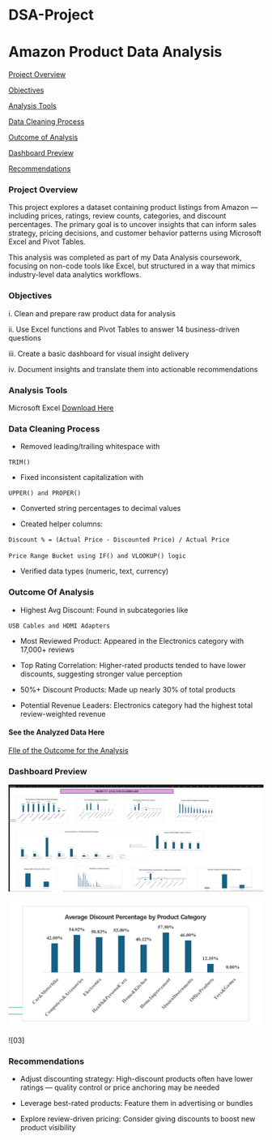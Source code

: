 # DSA-Project

# Amazon Product Data Analysis

[Project Overview](#Project-Overview)

[Objectives](#Objectives)

[Analysis Tools](#Analysis-Tools)

[Data Cleaning Process](#Data-Cleaning-Process)

[Outcome of Analysis](#Outcome-of-Analysis)

[Dashboard Preview](#Dashboard-Preview)

[Recommendations](#Recommendations)

### Project Overview

This project explores a dataset containing product listings from Amazon — including prices, ratings, review counts, categories, and discount percentages. The primary goal is to uncover insights that can inform sales strategy, pricing decisions, and customer behavior patterns using Microsoft Excel and Pivot Tables.

This analysis was completed as part of my Data Analysis coursework, focusing on non-code tools like Excel, but structured in a way that mimics industry-level data analytics workflows.

### Objectives

i. Clean and prepare raw product data for analysis

ii. Use Excel functions and Pivot Tables to answer 14 business-driven questions

iii. Create a basic dashboard for visual insight delivery

iv. Document insights and translate them into actionable recommendations


### Analysis Tools

Microsoft Excel [Download Here](https://www.microsoft.com)

### Data Cleaning Process

- Removed leading/trailing whitespace with

```
TRIM()
```

- Fixed inconsistent capitalization with

```
UPPER() and PROPER()
```

- Converted string percentages to decimal values

- Created helper columns:

```
Discount % = (Actual Price - Discounted Price) / Actual Price

Price Range Bucket using IF() and VLOOKUP() logic

```
- Verified data types (numeric, text, currency)

### Outcome Of Analysis

- Highest Avg Discount: Found in subcategories like

```
USB Cables and HDMI Adapters

```
- Most Reviewed Product: Appeared in the Electronics category with 17,000+ reviews

- Top Rating Correlation: Higher-rated products tended to have lower discounts, suggesting stronger value perception

- 50%+ Discount Products: Made up nearly 30% of total products

- Potential Revenue Leaders: Electronics category had the highest total review-weighted revenue

#### See the Analyzed Data Here 

[FIle of the Outcome for the Analysis](https://github.com/koresellskills/DSA-Project/blob/main/Amazon%20case%20study.xlsx)

### Dashboard Preview

![Preview](https://github.com/koresellskills/DSA-Project/blob/5da5433bf20da2aed51d6fdd4103c87b311ef70b/Screenshot%202025-07-05%20002542.png)

![02](https://github.com/koresellskills/DSA-Project/blob/c79b0e2b84d35bfe8a2bb41b29aa35c017a4c40e/Screenshot%202025-07-05%20002611.png)

![03]

### Recommendations

- Adjust discounting strategy: High-discount products often have lower ratings — quality control or price anchoring may be needed

- Leverage best-rated products: Feature them in advertising or bundles

- Explore review-driven pricing: Consider giving discounts to boost new product visibility

